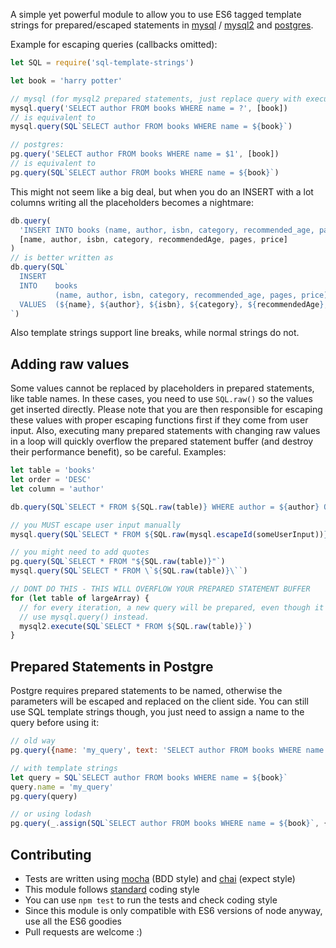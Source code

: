 A simple yet powerful module to allow you to use ES6 tagged template strings for prepared/escaped statements in [mysql](https://www.npmjs.com/package/mysql) / [mysql2](https://www.npmjs.com/package/mysql2) and [postgres](https://www.npmjs.com/package/pq).

Example for escaping queries (callbacks omitted):
```js
let SQL = require('sql-template-strings')

let book = 'harry potter'

// mysql (for mysql2 prepared statements, just replace query with execute):
mysql.query('SELECT author FROM books WHERE name = ?', [book])
// is equivalent to
mysql.query(SQL`SELECT author FROM books WHERE name = ${book}`)

// postgres:
pg.query('SELECT author FROM books WHERE name = $1', [book])
// is equivalent to
pg.query(SQL`SELECT author FROM books WHERE name = ${book}`)
```
This might not seem like a big deal, but when you do an INSERT with a lot columns writing all the placeholders becomes a nightmare:

```js
db.query(
  'INSERT INTO books (name, author, isbn, category, recommended_age, pages, price) VALUES (?, ?, ?, ?, ?, ?, ?)',
  [name, author, isbn, category, recommendedAge, pages, price]
)
// is better written as
db.query(SQL`
  INSERT
  INTO    books
          (name, author, isbn, category, recommended_age, pages, price)
  VALUES  (${name}, ${author}, ${isbn}, ${category}, ${recommendedAge}, ${pages}, ${price})
`)
```
Also template strings support line breaks, while normal strings do not.

## Adding raw values
Some values cannot be replaced by placeholders in prepared statements, like table names. In these cases, you need to use `SQL.raw()` so the values get inserted directly. Please note that you are then responsible for escaping these values with proper escaping functions first if they come from user input. Also, executing many prepared statements with changing raw values in a loop will quickly overflow the prepared statement buffer (and destroy their performance benefit), so be careful. Examples:
```js
let table = 'books'
let order = 'DESC'
let column = 'author'

db.query(SQL`SELECT * FROM ${SQL.raw(table)} WHERE author = ${author} ORDER BY ${column} ${SQL.raw(order)}`)

// you MUST escape user input manually
mysql.query(SQL`SELECT * FROM ${SQL.raw(mysql.escapeId(someUserInput))} WHERE name = ${book} ORDER BY ${column} ${SQL.raw(order)}`)

// you might need to add quotes
pg.query(SQL`SELECT * FROM "${SQL.raw(table)}"`)
mysql.query(SQL`SELECT * FROM \`${SQL.raw(table)}\``)

// DONT DO THIS - THIS WILL OVERFLOW YOUR PREPARED STATEMENT BUFFER
for (let table of largeArray) {
  // for every iteration, a new query will be prepared, even though it is only executed once.
  // use mysql.query() instead.
  mysql2.execute(SQL`SELECT * FROM ${SQL.raw(table)}`)
}
```

## Prepared Statements in Postgre
Postgre requires prepared statements to be named, otherwise the parameters will be escaped and replaced on the client side.
You can still use SQL template strings though, you just need to assign a name to the query before using it:
```js
// old way
pg.query({name: 'my_query', text: 'SELECT author FROM books WHERE name = $1', values: [book]})

// with template strings
let query = SQL`SELECT author FROM books WHERE name = ${book}`
query.name = 'my_query'
pg.query(query)

// or using lodash
pg.query(_.assign(SQL`SELECT author FROM books WHERE name = ${book}`, {name: 'my_query'}))
```

## Contributing
 - Tests are written using [mocha](https://www.npmjs.com/package/mocha) (BDD style) and [chai](https://www.npmjs.com/package/chai) (expect style)
 - This module follows [standard](https://www.npmjs.com/package/standard) coding style
 - You can use `npm test` to run the tests and check coding style
 - Since this module is only compatible with ES6 versions of node anyway, use all the ES6 goodies
 - Pull requests are welcome :)
